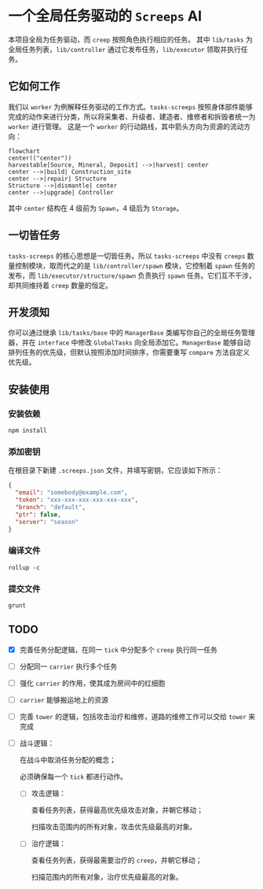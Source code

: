# 一个全局任务驱动的 `Screeps` AI

本项目全局为任务驱动，而 `creep` 按照角色执行相应的任务。
其中 `lib/tasks` 为全局任务列表，`lib/controller` 通过它发布任务，`lib/executor` 领取并执行任务。

## 它如何工作

我们以 `worker` 为例解释任务驱动的工作方式。`tasks-screeps` 按照身体部件能够完成的动作来进行分类，所以将采集者、升级者、建造者、维修者和拆毁者统一为 `worker` 进行管理。
这是一个 `worker` 的行动路线，其中箭头方向为资源的流动方向：

```mermaid
flowchart
center(("center"))
harvestable[Source, Mineral, Deposit] -->|harvest| center
center -->|build| Construction_site
center -->|repair| Structure
Structure -->|dismantle| center
center -->|upgrade| Controller
```

其中 `center` 结构在 4 级前为 `Spawn`，4 级后为 `Storage`。

## 一切皆任务

`tasks-screeps` 的核心思想是一切皆任务。所以 `tasks-screeps` 中没有 `creeps` 数量控制模块，取而代之的是 `lib/controller/spawn` 模块，它控制着 `spawn` 任务的发布，而 `lib/executor/structure/spawn` 负责执行 `spawn` 任务。它们互不干涉，却共同维持着 `creep` 数量的恒定。

## 开发须知

你可以通过继承 `lib/tasks/base` 中的 `ManagerBase` 类编写你自己的全局任务管理器，并在 `interface` 中修改 `GlobalTasks` 向全局添加它。`ManagerBase` 能够自动排列任务的优先级，但默认按照添加时间排序，你需要重写 `compare` 方法自定义优先级。

## 安装使用

### 安装依赖

```shell
npm install
```

### 添加密钥

在根目录下新建 `.screeps.json` 文件，并填写密钥，它应该如下所示：

```json
{
  "email": "somebody@example.com",
  "token": "xxx-xxx-xxx-xxx-xxx-xxx",
  "branch": "default",
  "ptr": false,
  "server": "season"
}
```

### 编译文件

```shell
rollup -c
```

### 提交文件

```shell
grunt
```

## TODO

- [x] 完善任务分配逻辑，在同一 `tick` 中分配多个 `creep` 执行同一任务

- [ ] 分配同一 `carrier` 执行多个任务

- [ ] 强化 `carrier` 的作用，使其成为房间中的红细胞

- [ ] `carrier` 能够搬运地上的资源

- [ ] 完善 `tower` 的逻辑，包括攻击治疗和维修，道路的维修工作可以交给 `tower` 来完成

- [ ] 战斗逻辑：

  在战斗中取消任务分配的概念；

  必须确保每一个 `tick` 都进行动作。

  - [ ] 攻击逻辑：

    查看任务列表，获得最高优先级攻击对象，并朝它移动；

    扫描攻击范围内的所有对象，攻击优先级最高的对象。

  - [ ] 治疗逻辑：

    查看任务列表，获得最需要治疗的 `creep`，并朝它移动；

    扫描范围内的所有对象，治疗优先级最高的对象。
